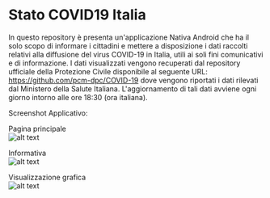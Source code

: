 # Stato COVID19 Italia

In questo repository è presenta un'applicazione Nativa Android che ha il solo scopo di informare i cittadini e mettere a disposizione i dati raccolti relativi alla diffusione del virus COVID-19 in Italia, utili ai soli fini comunicativi e di informazione.
I dati visualizzati vengono recuperati dal repository ufficiale della Protezione Civile disponibile al seguente URL: https://github.com/pcm-dpc/COVID-19 dove vengono riportati i dati rilevati dal Ministero della Salute Italiana. L'aggiornamento di tali dati avviene ogni giorno intorno alle ore 18:30 (ora italiana).

Screenshot Applicativo:

Pagina principale<br/>
![alt text](https://github.com/SimoneTinella/Stato_COVID19_Italia/raw/master/img/MainActivity.png)

Informativa<br/>
![alt text](https://github.com/SimoneTinella/Stato_COVID19_Italia/raw/master/img/InfoDialog.PNG)

Visualizzazione grafica<br/>
![alt text](https://github.com/SimoneTinella/Stato_COVID19_Italia/raw/master/img/ChartActivity.PNG)
